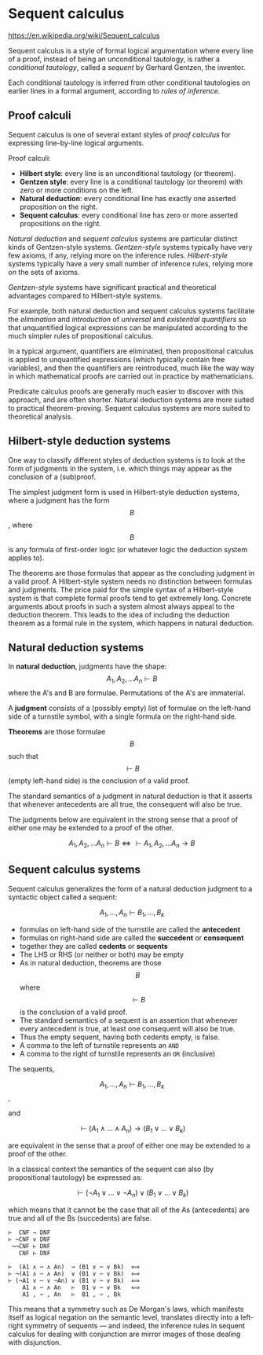 # Sequent calculus

https://en.wikipedia.org/wiki/Sequent_calculus

Sequent calculus is a style of formal logical argumentation where every line of a proof, instead of being an unconditional tautology, is rather a _conditional tautology_, called a _sequent_ by Gerhard Gentzen, the inventor.

Each conditional tautology is inferred from other conditional tautologies on earlier lines in a formal argument, according to _rules of inference_.


## Proof calculi

Sequent calculus is one of several extant styles of _proof calculus_ for expressing line-by-line logical arguments.

Proof calculi:
* __Hilbert style__: every line is an unconditional tautology (or theorem).
* __Gentzen style__: every line is a conditional tautology (or theorem) with zero or more conditions on the left.
* __Natural deduction__: every conditional line has exactly one asserted proposition on the right.
* __Sequent calculus__: every conditional line has zero or more asserted propositions on the right.

_Natural deduction_ and _sequent calculus_ systems are particular distinct kinds of Gentzen-style systems. _Gentzen-style_ systems typically have very few axioms, if any, relying more on the inference rules. _Hilbert-style_ systems typically have a very small number of inference rules, relying more on the sets of axioms.

_Gentzen-style_ systems have significant practical and theoretical advantages compared to Hilbert-style systems.

For example, both natural deduction and sequent calculus systems facilitate the _elimination_ and _introduction_ of _universal_ and _existential quantifiers_ so that unquantified logical expressions can be manipulated according to the much simpler rules of propositional calculus.

In a typical argument, quantifiers are eliminated, then propositional calculus is applied to unquantified expressions (which typically contain free variables), and then the quantifiers are reintroduced, much like the way way in which mathematical proofs are carried out in practice by mathematicians.

Predicate calculus proofs are generally much easier to discover with this approach, and are often shorter. Natural deduction systems are more suited to practical theorem-proving. Sequent calculus systems are more suited to theoretical analysis.


## Hilbert-style deduction systems

One way to classify different styles of deduction systems is to look at the form of judgments in the system, i.e. which things may appear as the conclusion of a (sub)proof.

The simplest judgment form is used in Hilbert-style deduction systems, where a judgment has the form $$B$$, where $$B$$ is any formula of first-order logic (or whatever logic the deduction system applies to).

The theorems are those formulas that appear as the concluding judgment in a valid proof. A Hilbert-style system needs no distinction between formulas and judgments. The price paid for the simple syntax of a Hilbert-style system is that complete formal proofs tend to get extremely long. Concrete arguments about proofs in such a system almost always appeal to the deduction theorem. This leads to the idea of including the deduction theorem as a formal rule in the system, which happens in natural deduction.


## Natural deduction systems

In **natural deduction**, judgments have the shape:
$$A_1, A_2, \dots A_n \vdash B$$
where the A's and B are formulae. Permutations of the A's are immaterial.

A **judgment** consists of a (possibly empty) list of formulae on the left-hand side of a turnstile symbol, with a single formula on the right-hand side.

**Theorems** are those formulae $$B$$ such that
$$\vdash B$$
(empty left-hand side) is the conclusion of a valid proof.

The standard semantics of a judgment in natural deduction is that it asserts that whenever antecedents are all true, the consequent will also be true.

The judgments below are equivalent in the strong sense that a proof of either one may be extended to a proof of the other.

$$
A_1, A_2, \dots A_n \vdash B
\iff
\vdash A_1, A_2, \dots A_n \to B
$$



## Sequent calculus systems

Sequent calculus generalizes the form of a natural deduction judgment to a syntactic object called a sequent:

$$A_{1}, \ldots, A_{n} \vdash B_{1}, \ldots, B_{k}$$

- formulas on left-hand side of the turnstile are called the __antecedent__
- formulas on right-hand side are called the __succedent__ or __consequent__
- together they are called __cedents__ or __sequents__
- The LHS or RHS (or neither or both) may be empty
- As in natural deduction, theorems are those $$B$$ where $$\vdash B$$ is the conclusion of a valid proof.
- The standard semantics of a sequent is an assertion that whenever every antecedent is true, at least one consequent will also be true.
- Thus the empty sequent, having both cedents empty, is false.
- A comma to the left of turnstile represents an `AND`
- A comma to the right of turnstile represents an `OR` (inclusive)

The sequents,

$$A_1, \dots, A_n \vdash B_1, \dots, B_k$$,

and

$$\vdash (A_1 \land\dots\land A_n)\to(B_1 \lor\dots\lor B_k)$$

are equivalent in the sense that a proof of either one may be extended to a proof of the other.

In a classical context the semantics of the sequent can also (by propositional tautology) be expressed as:

$$\vdash (\neg A_1 \lor \dots \lor \neg A_n ) \lor
(B_1 \lor \dots \lor B_k)$$

which means that it cannot be the case that all of the As (antecedents) are true and all of the Bs (succedents) are false.

```
⊢  CNF → DNF
⊢ ¬CNF ∨ DNF
 ¬¬CNF ⊢ DNF
   CNF ⊢ DNF

⊢  (A1 ∧ ⋯ ∧ An)  → (B1 ∨ ⋯ ∨ Bk)  ⟺
⊢ ¬(A1 ∧ ⋯ ∧ An)  ∨ (B1 ∨ ⋯ ∨ Bk)  ⟺
⊢ (¬A1 ∨ ⋯ ∨ ¬An) ∨ (B1 ∨ ⋯ ∨ Bk)  ⟺
    A1 ∧ ⋯ ∧ An   ⊢  B1 ∨ ⋯ ∨ Bk   ⟺
    A1 , ⋯ , An   ⊢  B1 , ⋯ , Bk
```

This means that a symmetry such as De Morgan's laws, which manifests itself as logical negation on the semantic level, translates directly into a left-right symmetry of sequents — and indeed, the inference rules in sequent calculus for dealing with conjunction are mirror images of those dealing with disjunction.

